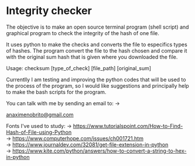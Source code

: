 # Integrity checker

The objective is to make an open source terminal program (shell script) and graphical program to check the integrity of the hash
of one file.

It uses python to make the checks and converts the file to especifics types of hashes. The program convert the file
to the hash chosen and compare it with the original sum hash that is given where you downloaded the file.

Usage:
  checksum [type_of_check] [file_path]  [original_sum]

Currentlly I am testing and improving the python codes that will be used to the process of the program,
so I would like suggestions and principally help to make the bash scripts for the program.

You can talk with me by sending an email to:
  -> <p style="text-decoration: underline; color: #00b300;">anaximenobrito@gmail.com





Fonts I've used to study:
  -> https://www.tutorialspoint.com/How-to-Find-Hash-of-File-using-Python <br>
  -> https://www.computerhope.com/issues/ch001721.htm <br>
  -> https://www.journaldev.com/32081/get-file-extension-in-python <br>
  -> https://www.kite.com/python/answers/how-to-convert-a-string-to-hex-in-python <br>

